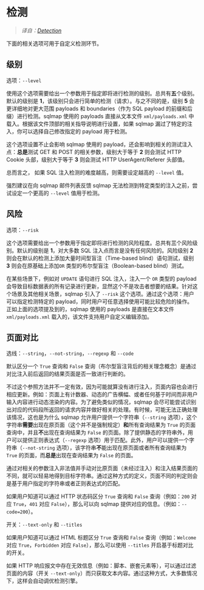 # 检测

> *译自：[Detection](https://github.com/sqlmapproject/sqlmap/wiki/Usage#detection)*

下面的相关选项可用于自定义检测环节。

## 级别

选项：`--level`

使用这个选项需要给出一个参数用于指定即将进行检测的级别。总共有**五**个级别。默认的级别是 **1**，该级别只会进行简单的检测（请求）。与之不同的是，级别 **5** 会更详细地对更大范围 payloads 和 boundaries（作为 SQL payload 的前缀和后缀）进行检测。sqlmap 使用的 payloads 直接从文本文件 `xml/payloads.xml` 中载入。根据该文件顶部的相关指导说明进行设置，如果 sqlmap 漏过了特定的注入，你可以选择自己修改指定的 payload 用于检测。

这个选项设置不止会影响 sqlmap 使用的 payload，还会影响到相关的测试注入点：**总是**测试 GET 和 POST 的相关参数，级别大于等于 **2** 则会测试 HTTP Cookie 头部，级别大于等于 **3** 则会测试 HTTP UserAgent/Referer 头部值。

总而言之， 如果 SQL 注入检测的难度越高，则需要设定越高的 `--level` 值。

强烈建议在向 sqlmap 邮件列表反馈 sqlmap 无法检测到特定类型的注入之前，尝试设定一个更高的 `--level` 值用于检测。

## 风险

选项：`--risk`

这个选项需要给出一个参数用于指定即将进行检测的风险程度。总共有**三**个风险级别。默认的级别是 **1**，对大多数 SQL 注入点而言是没有任何风险的。风险级别 **2** 则会在默认的检测上添加大量时间型盲注（Time-based blind）语句测试，级别 **3** 则会在原基础上添加`OR` 类型的布尔型盲注（Boolean-based blind）测试。

在某些场景下，例如对 `UPDATE` 语句进行 SQL 注入，注入一个 `OR` 类型的 payload 会导致目标数据表的所有记录进行更新，显然这个不是攻击者想要的结果。针对这个场景及其他相关场景，sqlmap 引入了 `--risk` 这个选项。通过这个选项：用户可以指定检测特定的 payload，同时用户可任意选择使用可能比较危险的操作。正如上面的选项提及到的，sqlmap 使用的 payloads 是直接在文本文件 `xml/payloads.xml` 载入的，该文件支持用户自定义编辑添加。

## 页面对比

选线：`--string`，`--not-string`，`--regexp` 和 `--code`

默认区分一个 `True` 查询和 `False` 查询（布尔型盲注背后的相关理念概念）是通过对比注入前后返回的结果页面是否一致进行判断的。

不过这个参照方法并不一定有效，因为可能就算没有进行注入，页面内容也会进行相应更新。例如：页面上有计数器、动态的广告横幅、或者任何基于时间而非用户输入内容进行动态渲染的内容。为了避免类似的情况，sqlmap 会尽可能尝试识别出对应的代码段所返回的请求内容并做好相关的处理。有时候，可能无法正确处理该情况，这也是为什么 sqlmap 允许用户提供一个字符串（`--string` 选项），这个字符串**需要**出现在原页面（这个并不是强制规定）**和**所有查询结果为 `True` 的页面查询中，并且**不**出现在查询结果为 `False` 的页面。除了提供静态的字符串外，用户可以提供正则表达式（`--regexp` 选项）用于匹配。此外，用户可以提供一个字符串（`--not-string` 选项），该字符串**不**能出现在原页面或者所有查询结果为 `True` 的页面，而**总是**出现在查询结果为 `False` 的页面。

通过对相关的参数注入非法值并手动对比原页面（未经过注入）和注入结果页面的不同，就可以轻易地得到目标字符串。通过这种方式的定义，页面不同的判定则会是基于用户指定的字符串或者正则表达式的匹配。

如果用户知道可以通过 HTTP 状态码区分 `True` 查询和 `False` 查询（例如：`200` 对应 `True`，`401` 对应 `False`），那么可以向 sqlmap 提供对应的信息。（例如：`--code=200`）。

开关：`--text-only` 和 `--titles`

如果用户知道可以通过 HTML 标题区分 `True` 查询和 `False` 查询（例如：`Welcome` 对应 `True`，`Forbidden` 对应 `False`），那么可以使用 `--titles` 开启基于标题对比的开关。

如果 HTTP 响应报文中存在无效信息（例如：脚本、嵌套元素等），可以通过过滤页面的内容（开关 `--text-only`）而只获取文本内容。通过这种方式，大多数情况下，这样会自动调优检测引擎。
